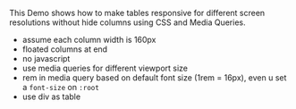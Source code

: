 
This Demo shows how to make tables responsive for different screen resolutions without hide columns using CSS and Media Queries.
    
- assume each column width is 160px
- floated columns at end
- no javascript
- use media queries for different viewport size
- rem in media query based on default font size (1rem = 16px), even u set a ``font-size`` on `:root`
- use div as table

